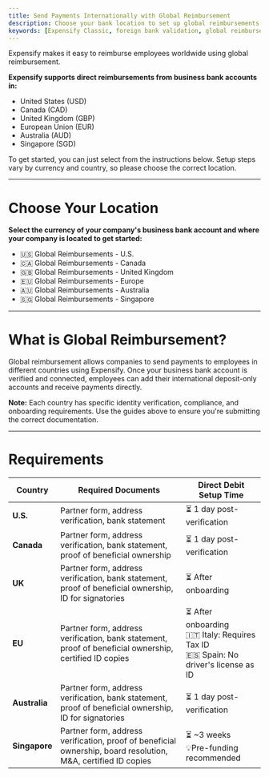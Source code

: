 ```yaml
---
title: Send Payments Internationally with Global Reimbursement
description: Choose your bank location to set up global reimbursements in Expensify.
keywords: [Expensify Classic, foreign bank validation, global reimbursement, United States, Canada, Europe, Singapore, Australia, United Kingdom, international reimbursements]
---
```

<div id="expensify-classic" markdown="1">

Expensify makes it easy to reimburse employees worldwide using global reimbursement.

**Expensify supports direct reimbursements from business bank accounts in:**
- United States (USD)
- Canada (CAD)
- United Kingdom (GBP)
- European Union (EUR)
- Australia (AUD)
- Singapore (SGD)

To get started, you can just select from the instructions below. Setup steps vary by currency and country, so please choose the correct location.

---

# Choose Your Location

**Select the currency of your company's business bank account and where your company is located to get started:**
- 🇺🇸 Global Reimbursements - U.S.
- 🇨🇦 Global Reimbursements - Canada
- 🇬🇧 Global Reimbursements - United Kingdom
- 🇪🇺 Global Reimbursements - Europe
- 🇦🇺 Global Reimbursements - Australia
- 🇸🇬 Global Reimbursements - Singapore

---

# What is Global Reimbursement?

Global reimbursement allows companies to send payments to employees in different countries using Expensify. Once your business bank account is verified and connected, employees can add their international deposit-only accounts and receive payments directly.

**Note:** Each country has specific identity verification, compliance, and onboarding requirements. Use the guides above to ensure you're submitting the correct documentation.

---

# Requirements

| Country         | Required Documents                                                                 | Direct Debit Setup Time             |
|----------------|--------------------------------------------------------------------------------------|-------------------------------------|
| **U.S.**        | Partner form, address verification, bank statement                                 | ⏳ 1 day post-verification           |
| **Canada**      | Partner form, address verification, bank statement, proof of beneficial ownership  | ⏳ 1 day post-verification           |
| **UK**          | Partner form, address verification, bank statement, proof of beneficial ownership, ID for signatories | ⏳ After onboarding          |
| **EU**          | Partner form, address verification, bank statement, proof of beneficial ownership, certified ID copies | ⏳ After onboarding<br>🇮🇹 Italy: Requires Tax ID<br>🇪🇸 Spain: No driver's license as ID |
| **Australia**   | Partner form, address verification, bank statement, proof of beneficial ownership, ID for signatories | ⏳ 1 day post-verification           |
| **Singapore**   | Partner form, address verification, proof of beneficial ownership, board resolution, M&A, certified ID copies | ⏳ ~3 weeks<br>💡Pre-funding recommended |

</div>
